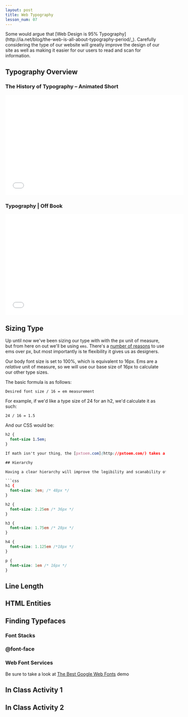```yaml
---
layout: post
title: Web Typography
lesson_num: 07
---
```


<p class="lead">Some would argue that [Web Design is 95% Typography](http://ia.net/blog/the-web-is-all-about-typography-period/_). Carefully considering the type of our website will greatly improve the design of our site as well as making it easier for our users to read and scan for information.</p>

## Typography Overview

### The History of Typography – Animated Short

<iframe width="560" height="315" src="//www.youtube.com/embed/wOgIkxAfJsk" frameborder="0" allowfullscreen></iframe>

### Typography | Off Book

<iframe width="560" height="315" src="//www.youtube.com/embed/eKKDL6lekmA" frameborder="0" allowfullscreen></iframe>

## Sizing Type

Up until now we've been sizing our type with with the px unit of measure, but from here on out we'll be using `ems`. There's a [number of reasons](http://css-tricks.com/why-ems/) to use ems over px, but most importantly is te flexibility it gives us as designers.

Our body font size is set to 100%, which is equivalent to 16px. Ems are a *relative* unit of measure, so we will use our base size of 16px to calculate our other type sizes.

The basic formula is as follows:

```
Desired font size / 16 = em measurement
```

For example, if we'd like a type size of 24 for an h2, we'd calculate it as such:

```
24 / 16 = 1.5
```

And our CSS would be:

```css
h2 {
  font-size 1.5em;
}

If math isn't your thing, the [pxtoem.com](http://pxtoem.com/) takes a lot of the guess work our of conversions.

## Hierarchy

Having a clear hierarchy will improve the legibility and scanability of your page. Here's a solid baseline for projects:

```css
h1 {
  font-size: 3em; /* 48px */
}

h2 {
  font-size: 2.25em /* 36px */
}

h3 {
  font-size: 1.75em /* 28px */
}

h4 {
  font-size: 1.125em /*18px */
}

p {
  font-size: 1em /* 16px */
}
```

## Line Length

## HTML Entities

## Finding Typefaces

### Font Stacks

### @font-face

### Web Font Services

Be sure to take a look at [The Best Google Web Fonts](http://hellohappy.org/beautiful-web-type) demo

## In Class Activity 1

## In Class Activity 2
